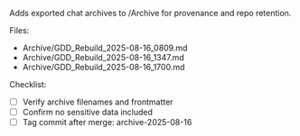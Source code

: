 Adds exported chat archives to /Archive for provenance and repo retention.

Files:
- Archive/GDD_Rebuild_2025-08-16_0809.md
- Archive/GDD_Rebuild_2025-08-16_1347.md
- Archive/GDD_Rebuild_2025-08-16_1700.md

Checklist:
- [ ] Verify archive filenames and frontmatter
- [ ] Confirm no sensitive data included
- [ ] Tag commit after merge: archive-2025-08-16
